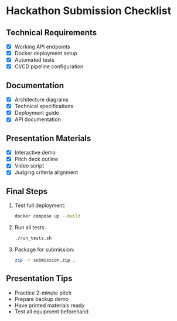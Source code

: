 # Hackathon Submission Checklist

## Technical Requirements
- [x] Working API endpoints
- [x] Docker deployment setup
- [x] Automated tests
- [x] CI/CD pipeline configuration

## Documentation
- [x] Architecture diagrams
- [x] Technical specifications
- [x] Deployment guide
- [x] API documentation

## Presentation Materials
- [x] Interactive demo
- [x] Pitch deck outline
- [x] Video script
- [x] Judging criteria alignment

## Final Steps
1. Test full deployment:
   ```bash
   docker compose up --build
   ```
2. Run all tests:
   ```bash
   ./run_tests.sh
   ```
3. Package for submission:
   ```bash
   zip -r submission.zip .
   ```

## Presentation Tips
- Practice 2-minute pitch
- Prepare backup demo
- Have printed materials ready
- Test all equipment beforehand
